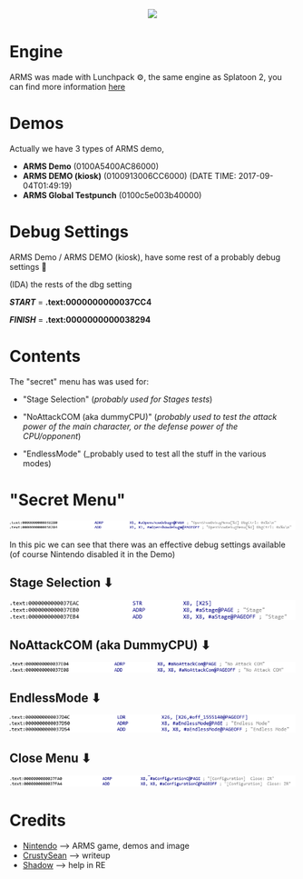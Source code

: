  <p align="center"><img src="http://nintenfan.com/wp-content/uploads/2017/01/Arms-Game-Logo-for-Nintendo-Switch.png"><br />
  </p>

# Engine

ARMS was made with Lunchpack ⚙, the same engine as Splatoon 2, you can find more information [here](https://wiki.oatmealdome.me/Category:LunchPack_(Engine))

# Demos

Actually we have 3 types of ARMS demo,

- **ARMS Demo** (0100A5400AC86000)
- **ARMS DEMO (kiosk)** (0100913006CC6000) (DATE TIME: 2017-09-04T01:49:19)
- **ARMS Global Testpunch** (0100c5e003b40000) 

# Debug Settings

ARMS Demo / ARMS DEMO (kiosk), have some rest of a probably debug settings 🔧

(IDA) the rests of the dbg setting

***START*** = **.text:0000000000037CC4**

***FINISH*** = **.text:0000000000038294**

# Contents

The "secret" menu has was used for:

- "Stage Selection" (_probably used for Stages tests_)

- "NoAttackCOM (aka dummyCPU)" (_probably used to test the attack power of the main character, or the defense power of the CPU/opponent_)

- "EndlessMode" (_probably used to test all the stuff in the various modes)


# "Secret Menu" 

 <p align="center"><img src="https://github.com/CrustySean/ARMS-RE/blob/master/Contents/debug_settings1.png"><br />
  </p>
  
  In this pic we can see that there was an effective debug settings available (of course Nintendo disabled it in the Demo)
  
  
  ## Stage Selection ⬇
  
   <p align="center"><img src="https://github.com/CrustySean/ARMS-RE/blob/master/Contents/debug_settings3.png"><br />
  </p>
  
  
  ## NoAttackCOM (aka DummyCPU) ⬇
  
  <p align="center"><img src="https://github.com/CrustySean/ARMS-RE/blob/master/Contents/debug_settings5.png"><br />
  </p>
  
  
  ## EndlessMode ⬇
  
  <p align="center"><img src="https://github.com/CrustySean/ARMS-RE/blob/master/Contents/debug_settings4.png"><br />
  </p>


 ## Close Menu ⬇
 
  <p align="center"><img src="https://github.com/CrustySean/ARMS-RE/blob/master/Contents/debug_settings2.png"><br />
  </p>
  
  # Credits
  
  - [Nintendo](nintendo.com) --> ARMS game, demos and image
  - [CrustySean](https://discord.gg/2gjrSsP) --> writeup
  - [Shadow](https://github.com/shadowninja108) --> help in RE
